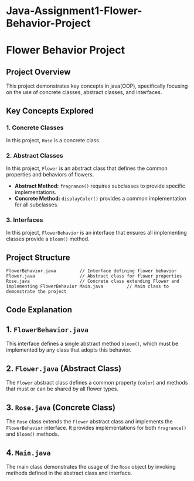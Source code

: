 # Java-Assignment1-Flower-Behavior-Project
# Flower Behavior Project

## Project Overview
This project demonstrates key concepts in java(OOP), specifically focusing on the use of concrete classes, abstract classes, and interfaces.

## Key Concepts Explored
### 1. **Concrete Classes**
In this project, `Rose` is a concrete class.

### 2. **Abstract Classes**
In this project, `Flower` is an abstract class that defines the common properties and behaviors of flowers.
- **Abstract Method:** `fragrance()` requires subclasses to provide specific implementations.
- **Concrete Method:** `displayColor()` provides a common implementation for all subclasses.

### 3. **Interfaces**
In this project, `FlowerBehavior` is an interface that ensures all implementing classes provide a `bloom()` method.

## Project Structure
``
FlowerBehavior.java         // Interface defining flower behavior
Flower.java                 // Abstract class for flower properties
Rose.java                   // Concrete class extending Flower and implementing FlowerBehavior
Main.java         // Main class to demonstrate the project
``

## Code Explanation

## 1. `FlowerBehavior.java`
This interface defines a single abstract method `bloom()`, which must be implemented by any class that adopts this behavior.

## 2. `Flower.java` (Abstract Class)
The `Flower` abstract class defines a common property (`color`) and methods that must or can be shared by all flower types.

## 3. `Rose.java` (Concrete Class)
The `Rose` class extends the `Flower` abstract class and implements the `FlowerBehavior` interface. It provides implementations for both `fragrance()` and `bloom()` methods.

## 4. `Main.java`
The main class demonstrates the usage of the `Rose` object by invoking methods defined in the abstract class and interface.



